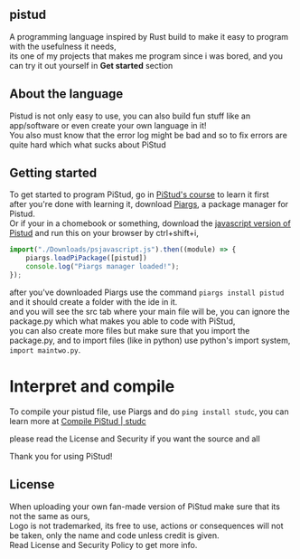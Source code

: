 ## pistud
A programming language inspired by Rust build to make it easy to program with the usefulness it needs, <br>
its one of my projects that makes me program since i was bored, and you can try it out yourself in **Get started** section

## About the language
Pistud is not only easy to use, you can also build fun stuff like an app/software or even create your own language in it! <br>
You also must know that the error log might be bad and so to fix errors are quite hard which what sucks about PiStud

## Getting started
To get started to program PiStud, go in [PiStud's course](https://fries-byte.github.io/pistud/course.html) to learn it first <br>
after you're done with learning it, download [Piargs](https://github.com/Fries-byte/pistud/raw/refs/heads/main/exe/piargs.exe), a package manager for Pistud. <br>
Or if your in a chomebook or something, download the [javascript version of Pistud](https://cdn.jsdelivr.net/gh/Fries-byte/pistud@main/extra/js/psjavascript.js) and run this on your browser by ctrl+shift+i,
```js
import("./Downloads/psjavascript.js").then((module) => {
    piargs.loadPiPackage([pistud])
    console.log("Piargs manager loaded!");
});
```
after you've downloaded Piargs use the command ```piargs install pistud``` and it should create a folder with the ide in it. <br>
and you will see the src tab where your main file will be, you can ignore the package.py which what makes you able to code with PiStud, <br>
you can also create more files but make sure that you import the package.py, and to import files (like in python) use python's import system, ```import maintwo.py```. <br>

# Interpret and compile
To compile your pistud file, use Piargs and do ```ping install studc```, you can learn more at [Compile PiStud | studc](https://github.com/Fries-byte/cp-sc) <br>

please read the License and Security if you want the source and all <br> 

Thank you for using PiStud! <br>

## License
When uploading your own fan-made version of PiStud make sure that its not the same as ours, <br>
Logo is not trademarked, its free to use, actions or consequences will not be taken, only the name and code unless credit is given. <br>
Read License and Security Policy to get more info. <br>
